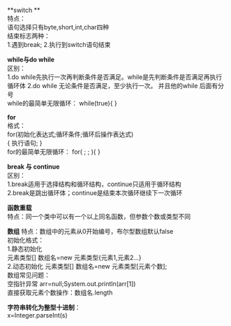 **switch  **  
特点：   
语句选择只有byte,short,int,char四种  
结束标志两种：  
1.遇到break;           2.执行到switch语句结束   

**while与do while**   
区别：   
1.do while先执行一次再判断条件是否满足。while是先判断条件是否满足再执行循环体 2.do while 无论条件是否满足，至少执行一次。 并且他的while 后面有分号    
while的最简单无限循环：
while(true){ }    

**for**    
格式：   
for(初始化表达式;循环条件;循环后操作表达式)   
{  执行语句;  }    
for的最简单无限循环：
for( ; ; ){ }     

**break 与 continue**   
区别：   
1.break适用于选择结构和循环结构，continue只适用于循环结构   
2.break是跳出循环体；continue是结束本次循环继续下一次循环   

**函数重载**   
特点：同一个类中可以有一个以上同名函数，但参数个数或类型不同       

**数组**
特点：数组中的元素从0开始编号，布尔型数组默认false   
初始化格式：   
1.静态初始化   
元素类型[] 数组名=new 元素类型{元素1,元素2...}   
2.动态初始化
元素类型[] 数组名=new 元素类型[元素个数];   
数组常见问题：  
空指针异常  arr=null;System.out.println(arr[1])   
直接获取元素个数操作：数组名.length   

**字符串转化为整型十进制**：  
x=Integer.parseInt(s)
